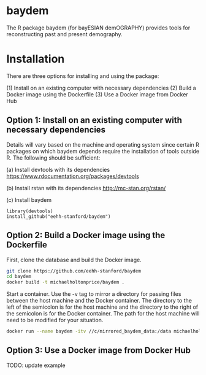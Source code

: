 # baydem
The R package baydem (for bayESIAN demOGRAPHY) provides tools for reconstructing past and present demography.

# Installation
There are three options for installing and using the package:

(1) Install on an existing computer with necessary dependencies
(2) Build a Docker image using the Dockerfile
(3) Use a Docker image from Docker Hub

## Option 1: Install on an existing computer with necessary dependencies
Details will vary based on the machine and operating system since certain R packages on which baydem depends require the installation of tools outside R. The following should be sufficient:

(a) Install devtools with its dependencies
https://www.rdocumentation.org/packages/devtools

(b) Install rstan with its dependencies
http://mc-stan.org/rstan/

(c) Install baydem
```
library(devtools)
install_github("eehh-stanford/baydem")
```

## Option 2: Build a Docker image using the Dockerfile
First, clone the database and build the Docker image.
```bash
git clone https://github.com/eehh-stanford/baydem
cd baydem
docker build -t michaelholtonprice/baydem .
```

Start a container. Use the -v tag to mirror a directory for passing files between the host machine and the Docker container. The directory to the left of the semicolon is for the host machine and the directory to the right of the semicolon is for the Docker container. The path for the host machine will need to be modified for your situation.

```bash
docker run --name baydem -itv //c/mirrored_baydem_data:/data michaelholtonprice/baydem
```

## Option 3: Use a Docker image from Docker Hub
TODO: update example